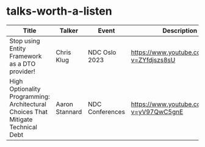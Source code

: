 # talks-worth-a-listen


|   Title    |   Talker |   Event   | Description   |
| --- | --- | ---   | ---   |
| Stop using Entity Framework as a DTO provider!    | Chris Klug    | NDC Oslo 2023 |   https://www.youtube.com/watch?v=ZYfdjszs8sU |
| High Optionality Programming: Architectural Choices That Mitigate Technical Debt  |  Aaron Stannard  |  NDC Conferences  |  https://www.youtube.com/watch?v=yV97QwC5gnE  |

